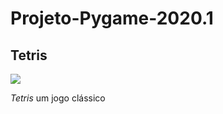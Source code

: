 # Projeto-Pygame-2020.1

## Tetris

![](https://media.giphy.com/media/26tn33aiTi1jkl6H6/giphy.gif)

*Tetris* um jogo clássico
